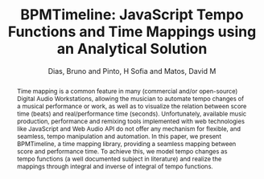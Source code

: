 --- 
title: "BPMTimeline: JavaScript Tempo Functions and Time Mappings using an Analytical Solution" 
abstract: "Time mapping is a common feature in many (commercial and/or open-source) Digital Audio Workstations, allowing the musician to automate tempo changes of a musical performance or work, as well as to visualize the relation between score time (beats) and real/performance time (seconds). Unfortunately, available music production, performance and remixing tools implemented with web technologies like JavaScript and Web Audio API do not offer any mechanism for flexible, and seamless, tempo manipulation and automation. In this paper, we present BPMTimeline, a time mapping library, providing a seamless mapping between score and performance time. To achieve this, we model tempo changes as tempo functions (a well documented subject in literature) and realize the mappings through integral and inverse of integral of tempo functions." 
address: "Atlanta, Georgia" 
author: "Dias, Bruno and Pinto, H Sofia and Matos, David M"
webAuthor: "Bruno Dias, H Sofia Pinto, David M Matos" 
booktitle: "Proceedings of the International Web Audio Conference" 
editor: "Freeman, Jason and Lerch, Alexander and Paradis, Matthew" 
month: "Proceedings of the International Web Audio Conference"
pages: "" 
publisher: "Georgia Tech" 
series: "WAC '16"
track: "Paper"  
year: "2016" 
id: "2016_49" 
tags: year2016
media: undefined 
pdflink: undefined
ISSN: 2663-5844
---
